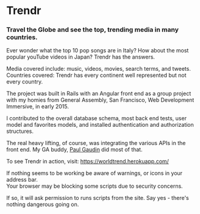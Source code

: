 # Trendr

### Travel the Globe and see the top, trending media in many countries. 

Ever wonder what the top 10 pop songs are in Italy? How about the most popular youTube videos in Japan? 
Trendr has the answers. 

Media covered include: music, videos, movies, search terms, and tweets.
Countries covered:  Trendr has every continent well represented but not every country.

The project was built in Rails with an Angular front end as a group project with my homies 
from General Assembly, San Francisco, Web Development Immersive, in early 2015.

I contributed to the overall database schema, most back end tests, user model 
and favorites models, and installed authentication and authorization structures.

The real heavy lifting, of course, was integrating the various APIs in the front end.
My GA buddy, [Paul Gaudin](https://github.com/polyg314) did most of that.

To see Trendr in action, visit:  https://worldtrend.herokuapp.com/

If nothing seems to be working be aware of warnings, or icons in your address bar.  
Your browser may be blocking some scripts due to security concerns.

If so, it will ask permission to runs scripts from the site.  Say yes - there's nothing dangerous going on.

